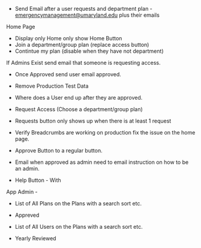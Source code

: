 - Send Email after a user requests and department plan - 
emergencymanagement@umaryland.edu plus their emails

Home Page 
- Display only Home only show Home Button
- Join a department/group plan (replace access button)
- Contintue my plan (disable when they have not department)

If Admins Exist send email that someone is requesting access.
- Once Approved send user email approved.
- Remove Production Test Data 
- Where does  a User end up after they are approved.
- Request Access (Choose a department/group plan)


- Requests button only shows up when there is at least 1 request
- Verify Breadcrumbs are working on production fix the issue on the home page.

- Approve Button to a regular button.

- Email when approved as admin need to email instruction on how to be an admin.
- Help Button - With

App Admin - 
- List of All Plans on the Plans with a search sort etc.
- Appreved
- List of All Users on the Plans with a search sort etc.

- Yearly Reviewed 
